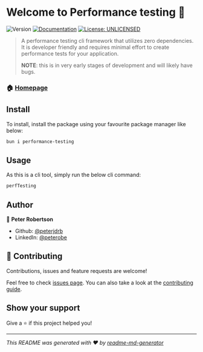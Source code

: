 # Welcome to Performance testing 👋
![Version](https://img.shields.io/badge/version-0.1.4-blue.svg?cacheSeconds=2592000)
[![Documentation](https://img.shields.io/badge/documentation-yes-brightgreen.svg)](https://github.com/peterjdrb/performance-testing/blob/main/README.md)
[![License: UNLICENSED](https://img.shields.io/badge/License-UNLICENSED-yellow.svg)](#)

> A performance testing cli framework that utilizes zero dependencies. It is developer friendly and requires minimal effort to create performance tests for your application.
>
> **NOTE**: this is in very early stages of development and will likely have bugs.

### 🏠 [Homepage](https://github.com/peterjdrb/performance-testing)

## Install
To install, install the package using your favourite package manager like below:
```sh
bun i performance-testing
```

## Usage
As this is a cli tool, simply run the below cli command:
```sh
perfTesting
```

## Author

👤 **Peter Robertson**

* Github: [@peterjdrb](https://github.com/peterjdrb)
* LinkedIn: [@peterobe](https://linkedin.com/in/peterobe)

## 🤝 Contributing

Contributions, issues and feature requests are welcome!

Feel free to check [issues page](https://github.com/peterjdrb/performance-testing/issues). You can also take a look at the [contributing guide](ssh://git@github.com/peterjdrb/performance-testing/blob/master/CONTRIBUTING.md).

## Show your support

Give a ⭐️ if this project helped you!


***
_This README was generated with ❤️ by [readme-md-generator](https://github.com/kefranabg/readme-md-generator)_
